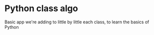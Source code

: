 # Python class algo 
Basic app we're adding to little by little each class, to learn the basics of Python